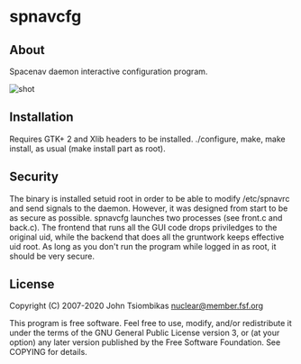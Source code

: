 spnavcfg
========

About
-----
Spacenav daemon interactive configuration program.

![shot](http://spacenav.sourceforge.net/images/spnavcfg-shot-thumb.png)

Installation
------------
Requires GTK+ 2 and Xlib headers to be installed.
./configure, make, make install, as usual (make install part as root).

Security
--------
The binary is installed setuid root in order to be able to modify /etc/spnavrc
and send signals to the daemon. However, it was designed from start to be as
secure as possible. spnavcfg launches two processes (see front.c and back.c).
The frontend that runs all the GUI code drops priviledges to the original uid,
while the backend that does all the gruntwork keeps effective uid root.
As long as you don't run the program while logged in as root, it should be very
secure.

License
-------
Copyright (C) 2007-2020 John Tsiombikas <nuclear@member.fsf.org>

This program is free software. Feel free to use, modify, and/or redistribute
it under the terms of the GNU General Public License version 3, or (at your
option) any later version published by the Free Software Foundation.
See COPYING for details.
